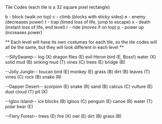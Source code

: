 Tile Codes
(each tile is a 32 square pixel rectangle)

b - block (walk on top)
c - climb (blocks with sticky sides)
e - enemy (decreases power)
t - trap  (timed loss of life, jump to escape)
x - death (instant loss of life, end level)
r - ride (moves if on top)
p - power up (increases power)

** Each level will have its own costumes for each tile, so the
tile codes will all be the same, but they will look different in
each level **

--SillySwamp--
log (X)
dragon flies (E)
evil Heron bird (E, Boss!)
water (X) 
solid mud (B)
sinking mud (T)
vines (C)
trees (E)
bridge (B)

--Jolly Jungle--
toucan bird (E)
monkey (E)
grass (B)
dirt (B)
leaves (T)
vines (C)
rock (B)
snake (R)

--Dapper Desert--
scorpion (E)
snake (R)
sand (B)
catcus (C)
vulture (E)
dust cloud (T)
pit (X)

--Igloo Island--
ice blocks (B)
igloos (C)
penguin (E)
canoe (R)
water (T)
polar bear (E)

--Fiery Forest--
trees (E)
fire (X)
owl (E)
dirt (B)
grass (B)









 



